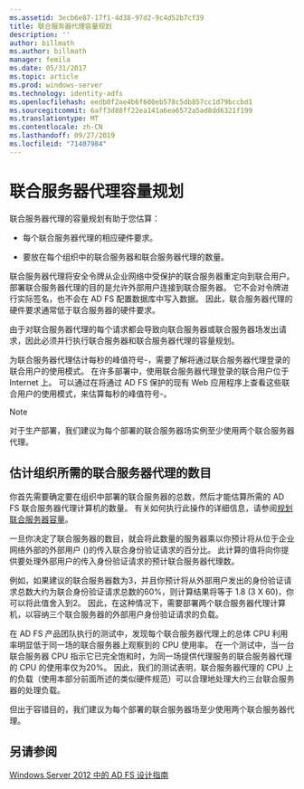 ```yaml
---
ms.assetid: 3ecb6e87-17f1-4d38-97d2-9c4d52b7cf39
title: 联合服务器代理容量规划
description: ''
author: billmath
ms.author: billmath
manager: femila
ms.date: 05/31/2017
ms.topic: article
ms.prod: windows-server
ms.technology: identity-adfs
ms.openlocfilehash: eedb0f2ae4b6f600eb578c5db857cc1d79bccbd1
ms.sourcegitcommit: 6aff3d88ff22ea141a6ea6572a5ad8dd6321f199
ms.translationtype: MT
ms.contentlocale: zh-CN
ms.lasthandoff: 09/27/2019
ms.locfileid: "71407984"
---
```

# <a name="planning-for-federation-server-proxy-capacity"></a>联合服务器代理容量规划

联合服务器代理的容量规划有助于您估算：  
  
-   每个联合服务器代理的相应硬件要求。  
  
-   要放在每个组织中的联合服务器和联合服务器代理的数量。  
  
联合服务器代理将安全令牌从企业网络中受保护的联合服务器重定向到联合用户。 部署联合服务器代理的目的是允许外部用户连接到联合服务器。 它不会对令牌进行实际签名，也不会在 AD FS 配置数据库中写入数据。 因此，联合服务器代理的硬件要求通常低于联合服务器的硬件要求。  
  
由于对联合服务器代理的每个请求都会导致向联合服务器或联合服务器场发出请求，因此必须并行执行联合服务器和联合服务器代理的容量规划。  
  
为联合服务器代理估计每秒的峰值符号\-，需要了解将通过联合服务器代理登录的联合用户的使用模式。 在许多部署中，使用联合服务器代理登录的联合用户位于 Internet 上。 可以通过在将通过 AD FS 保护的现有 Web 应用程序上查看这些联合用户的使用模式，来估算每秒的峰值符号\-。  
  
> [!NOTE]  
> 对于生产部署，我们建议为每个部署的联合服务器场实例至少使用两个联合服务器代理。  
  
## <a name="estimate-the-number-of-federation-server-proxies-required-for-your-organization"></a>估计组织所需的联合服务器代理的数目  
你首先需要确定要在组织中部署的联合服务器的总数，然后才能估算所需的 AD FS 联合服务器代理计算机的数量。 有关如何执行此操作的详细信息，请参阅[规划联合服务器容量](Planning-for-Federation-Server-Capacity.md)。  
  
一旦你决定了联合服务器的数目，就会将此数量的服务器乘以你预计将从位于企业网络外部的外部用户 \(\)的传入联合身份验证请求的百分比。 此计算的值将向你提供要处理外部用户的传入身份验证请求的预计联合服务器代理数。  
  
例如，如果建议的联合服务器数为3，并且你预计将从外部用户发出的身份验证请求总数大约为联合身份验证请求总数的60%，则计算结果将等于 1.8 \(3 X 60\)，你可以将此值舍入到2。  因此，在这种情况下，需要部署两个联合服务器代理计算机，以容纳三个联合服务器的外部用户身份验证请求的负载。  
  
在 AD FS 产品团队执行的测试中，发现每个联合服务器代理上的总体 CPU 利用率明显低于同一场的联合服务器上观察到的 CPU 使用率。  在一个测试中，当一台联合服务器 CPU 指示它已完全饱和时，为同一场提供代理服务的联合服务器代理的 CPU 的使用率仅为20%。 因此，我们的测试表明，联合服务器代理的 CPU 上的负载（使用本部分前面所述的类似硬件规范）可以合理地处理大约三台联合服务器的处理负载。  
  
但出于容错目的，我们建议为每个部署的联合服务器场至少使用两个联合服务器代理。  
  
## <a name="see-also"></a>另请参阅
[Windows Server 2012 中的 AD FS 设计指南](AD-FS-Design-Guide-in-Windows-Server-2012.md)
